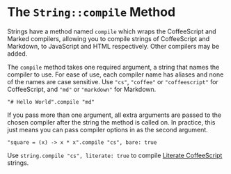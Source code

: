 # The `String::compile` Method

Strings have a method named `compile` which wraps the CoffeeScript and Marked
compilers, allowing you to compile strings of CoffeeScript and Markdown, to
JavaScript and HTML respectively. Other compilers may be added.

The `compile` method takes one required argument, a string that names the
compiler to use. For ease of use, each compiler name has aliases and none
of the names are case sensitive. Use `"cs"`, `"coffee"` or `"coffeescript"`
for CoffeeScript, and `"md"` or `"markdown"` for Markdown.

    "# Hello World".compile "md"

If you pass more than one argument, all extra arguments are passed to the
chosen compiler after the string the method is called on. In practice, this
just means you can pass compiler options in as the second argument.

    "square = (x) -> x * x".compile "cs", bare: true

Use `string.compile "cs", literate: true` to compile [Literate CoffeeScript][1]
strings.

[1]: http://coffeescript.org/#literate
